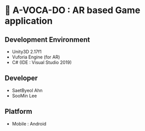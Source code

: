 # :avocado: A-VOCA-DO : AR based Game application

## Development Environment
  - Unity3D 2.17f1
  - Vuforia Engine (for AR)
  - C# (IDE : Visual Studio 2019)

## Developer
  - SaetByeol Ahn
  - SooMin Lee
  
## Platform
  - Mobile : Android
